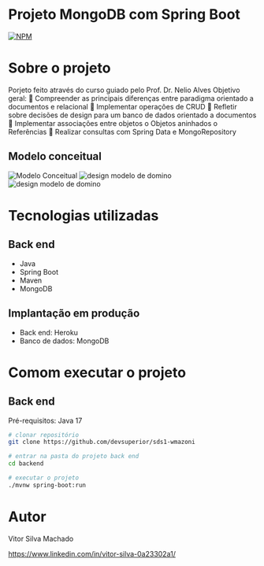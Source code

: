# Projeto MongoDB com Spring Boot
[![NPM](https://img.shields.io/npm/l/react)](https://github.com/BotRajj/workshop-springboot-mongodb/blob/main/LICENSE) 

# Sobre o projeto

Porjeto feito através do curso guiado pelo Prof. Dr. Nelio Alves
Objetivo geral:
   Compreender as principais diferenças entre paradigma orientado a documentos e relacional
   Implementar operações de CRUD
   Refletir sobre decisões de design para um banco de dados orientado a documentos
   Implementar associações entre objetos
    o Objetos aninhados
    o Referências
   Realizar consultas com Spring Data e MongoRepository

## Modelo conceitual
![Modelo Conceitual](https://github.com/BotRajj/assets/blob/main/wk-sb-mg-nelio/design%20modelo%20de%20domino%20wksbmg%202.jpeg)
![design modelo de domino](https://github.com/BotRajj/assets/blob/main/wk-sb-mg-nelio/design%20modelo%20de%20domino%20wksbmg.jpeg)
![design modelo de domino](https://github.com/BotRajj/assets/blob/main/wk-sb-mg-nelio/modelo%20conceitual%20wksbmg.jpeg)

# Tecnologias utilizadas
## Back end
- Java
- Spring Boot
- Maven
- MongoDB

## Implantação em produção
- Back end: Heroku
- Banco de dados: MongoDB

# Comom executar o projeto
## Back end
Pré-requisitos: Java 17

```bash
# clonar repositório
git clone https://github.com/devsuperior/sds1-wmazoni

# entrar na pasta do projeto back end
cd backend

# executar o projeto
./mvnw spring-boot:run
```

# Autor

Vitor Silva Machado

https://www.linkedin.com/in/vitor-silva-0a23302a1/ 
